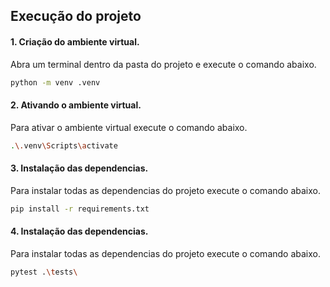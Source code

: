 ## Execução do projeto

#### 1. Criação do ambiente virtual.
Abra um terminal dentro da pasta do projeto e execute o comando abaixo.
```bash
python -m venv .venv
```

#### 2. Ativando o ambiente virtual.
Para ativar o ambiente virtual execute o comando abaixo.
```bash
.\.venv\Scripts\activate
```

#### 3. Instalação das dependencias.
Para instalar todas as dependencias do projeto execute o comando abaixo.
```bash
pip install -r requirements.txt
```

#### 4. Instalação das dependencias.
Para instalar todas as dependencias do projeto execute o comando abaixo.
```bash
pytest .\tests\
```